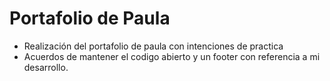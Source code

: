 # Portafolio de Paula
- Realización del portafolio de paula con intenciones de practica
- Acuerdos de mantener el codigo abierto y un footer con referencia a mi desarrollo.